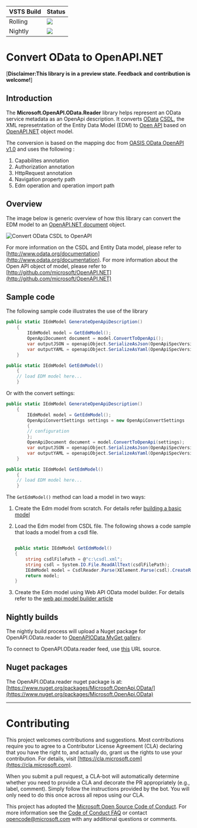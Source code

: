 
VSTS Build  | Status
--------|---------
Rolling | <img src="https://identitydivision.visualstudio.com/_apis/public/build/definitions/2cfe7ec3-b94f-4ab9-85ab-2ebff928f3fd/410/badge"/>
Nightly | <img src="https://identitydivision.visualstudio.com/_apis/public/build/definitions/2cfe7ec3-b94f-4ab9-85ab-2ebff928f3fd/427/badge"/>

# Convert OData to OpenAPI.NET

[**Disclaimer:This library is in a preview state. Feedback and contribution is welcome!**]

## Introduction

The **Microsoft.OpenAPI.OData.Reader** library helps represent an OData service metadata as an OpenApi description. It converts [OData](http://www.odata.org) [CSDL](http://docs.oasis-open.org/odata/odata-csdl-xml/v4.01/odata-csdl-xml-v4.01.html), the XML represetntation of the Entity Data Model (EDM) to [Open API](https://github.com/OAI/OpenAPI-Specification) based on [OpenAPI.NET](http://aka.ms/openapi) object model.

The conversion is based on the mapping doc from [OASIS OData OpenAPI v1.0](https://www.oasis-open.org/committees/document.php?document_id=61852&wg_abbrev=odata) and uses the following :

1. Capabilites annotation
2. Authorization annotation
3. HttpRequest annotation
4. Navigation property path
5. Edm operation and operation import path

## Overview

The image below is generic overview of how this library can convert the EDM model to an [OpenAPI.NET document](https://github.com/Microsoft/OpenAPI.NET/blob/master/src/Microsoft.OpenApi/Models/OpenApiDocument.cs) object.

![Convert OData CSDL to OpenAPI](docs/images/odata-2-openapi.png "Map /// OData CSDL --> OpenAPI.NET")

For more information on the CSDL and Entity Data model, please refer to [http://www.odata.org/documentation](http://www.odata.org/documentation).
For more information about the Open API object of model, please refer to [http://github.com/microsoft/OpenAPI.NET](http://github.com/microsoft/OpenAPI.NET)

## Sample code

The following sample code illustrates the use of the library

```csharp
public static IEdmModel GenerateOpenApiDescription()
    {
        IEdmModel model = GetEdmModel();
        OpenApiDocument document = model.ConvertToOpenApi();
        var outputJSON = openapiObject.SerializeAsJson(OpenApiSpecVersion.OpenApi3_0));
        var outputYAML = openapiObject.SerializeAsYaml(OpenApiSpecVersion.OpenApi3_0));
    }

public static IEdmModel GetEdmModel()
    {
    // load EDM model here...
    }
```

Or with the convert settings:

```csharp
public static IEdmModel GenerateOpenApiDescription()
    {
        IEdmModel model = GetEdmModel();
        OpenApiConvertSettings settings = new OpenApiConvertSettings
        {
        // configuration
        };
        OpenApiDocument document = model.ConvertToOpenApi(settings);
        var outputJSON = openapiObject.SerializeAsJson(OpenApiSpecVersion.OpenApi3_0));
        var outputYAML = openapiObject.SerializeAsYaml(OpenApiSpecVersion.OpenApi3_0));
    }

public static IEdmModel GetEdmModel()
    {
    // load EDM model here...
    }
```

The `GetEdmModel()` method can load a model in two ways:

1. Create the Edm model from scratch. For details refer [building a basic model](http://odata.github.io/odata.net/#02-01-build-basic-model)

2. Load the Edm model from CSDL file. The following shows a code sample that loads a model from a csdl file.

    ```csharp
 
    public static IEdmModel GetEdmModel()
    {
        string csdlFilePath = @"c:\csdl.xml";
        string csdl = System.IO.File.ReadAllText(csdlFilePath);
        IEdmModel model = CsdlReader.Parse(XElement.Parse(csdl).CreateReader());
        return model;
    }
    ```

3. Create the Edm model using Web API OData model builder. For details refer to the [web api model builder article](http://odata.github.io/WebApi/#02-01-model-builder-abstract)

## Nightly builds

The nightly build process will upload a Nuget package for OpenAPI.OData.reader to [OpenAPIOData MyGet gallery](https://www.myget.org/gallery/openapiodata).

To connect to OpenAPI.OData.reader feed, use [this](https://www.myget.org/F/openapiodata/api/v3/index.json) URL source.

## Nuget packages

The OpenAPI.OData.reader nuget package is at: [https://www.nuget.org/packages/Microsoft.OpenApi.OData/](https://www.nuget.org/packages/Microsoft.OpenApi.OData)

---

# Contributing

This project welcomes contributions and suggestions.  Most contributions require you to agree to a
Contributor License Agreement (CLA) declaring that you have the right to, and actually do, grant us
the rights to use your contribution. For details, visit [https://cla.microsoft.com](https://cla.microsoft.com).

When you submit a pull request, a CLA-bot will automatically determine whether you need to provide
a CLA and decorate the PR appropriately (e.g., label, comment). Simply follow the instructions
provided by the bot. You will only need to do this once across all repos using our CLA.

This project has adopted the [Microsoft Open Source Code of Conduct](https://opensource.microsoft.com/codeofconduct/).
For more information see the [Code of Conduct FAQ](https://opensource.microsoft.com/codeofconduct/faq/) or
contact [opencode@microsoft.com](mailto:opencode@microsoft.com) with any additional questions or comments.